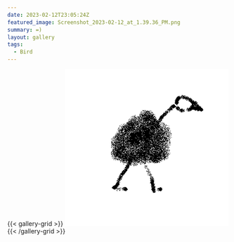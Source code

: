 ```yaml
---
date: 2023-02-12T23:05:24Z
featured_image: Screenshot_2023-02-12_at_1.39.36_PM.png
summary: =)
layout: gallery
tags:
  - Bird
---
```

{{< gallery-grid >}}
![Screenshot_2023-02-12_at_1.39.36_PM.png](Screenshot_2023-02-12_at_1.39.36_PM.png)
{{< /gallery-grid >}}
